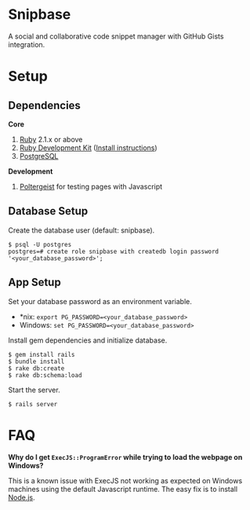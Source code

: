 # Snipbase

A social and collaborative code snippet manager with GitHub Gists integration.

# Setup

## Dependencies

**Core**

1. [Ruby](http://rubyinstaller.org/downloads/) 2.1.x or above
2. [Ruby Development Kit](http://rubyinstaller.org/downloads/) ([Install instructions](https://github.com/oneclick/rubyinstaller/wiki/Development-Kit))
3. [PostgreSQL](http://www.postgresql.org/)

**Development**

1. [Poltergeist](https://github.com/teampoltergeist/poltergeist) for testing pages with Javascript

## Database Setup

Create the database user (default: snipbase).

```
$ psql -U postgres
postgres=# create role snipbase with createdb login password '<your_database_password>';
```

## App Setup

Set your database password as an environment variable.

- \*nix: `export PG_PASSWORD=<your_database_password>`
- Windows: `set PG_PASSWORD=<your_database_password>`

Install gem dependencies and initialize database.

```
$ gem install rails
$ bundle install
$ rake db:create
$ rake db:schema:load
```

Start the server.

```
$ rails server
```

# FAQ

**Why do I get `ExecJS::ProgramError` while trying to load the webpage on Windows?**

This is a known issue with ExecJS not working as expected on Windows machines using the default Javascript runtime. The easy fix is to install [Node.js](https://nodejs.org/).
